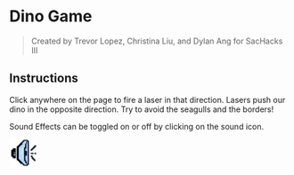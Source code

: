 # Dino Game

> Created by Trevor Lopez, Christina Liu, and Dylan Ang for SacHacks III

## Instructions

Click anywhere on the page to fire a laser in that direction. Lasers push our dino in the opposite direction. Try to avoid the seagulls and the borders!

Sound Effects can be toggled on or off by clicking on the sound icon.

<img src="assets/sound.png" alt="sound" width="50px"></img>